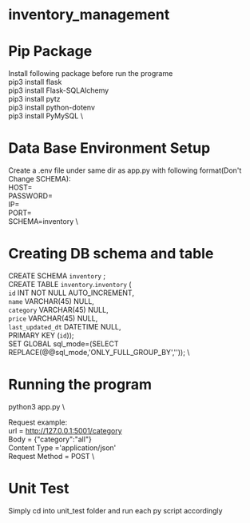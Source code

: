 # inventory_management

# Pip Package
Install following package before run the programe  \
pip3 install flask  \
pip3 install Flask-SQLAlchemy  \
pip3 install pytz  \
pip3 install python-dotenv  \
pip3 install PyMySQL  \

# Data Base Environment Setup
Create a .env file under same dir as app.py with following format(Don't Change SCHEMA):  \
HOST=  \
PASSWORD=  \
IP=  \
PORT=  \
SCHEMA=inventory  \

# Creating DB schema and table
CREATE SCHEMA `inventory` ;  \
CREATE TABLE `inventory`.`inventory` (  \
  `id` INT NOT NULL AUTO_INCREMENT,  \
  `name` VARCHAR(45) NULL,  \
  `category` VARCHAR(45) NULL,  \
  `price` VARCHAR(45) NULL,  \
  `last_updated_dt` DATETIME NULL,  \
  PRIMARY KEY (`id`));  \
SET GLOBAL sql_mode=(SELECT REPLACE(@@sql_mode,'ONLY_FULL_GROUP_BY',''));  \

# Running the program
python3 app.py  \

Request example:  \
url = http://127.0.0.1:5001/category  \
Body = {"category":"all"}  \
Content Type ='application/json'  \
Request Method = POST  \

# Unit Test
Simply cd into unit_test folder and run each py script accordingly

